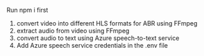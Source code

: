 Run npm i first 
1. convert video into different HLS formats for ABR using FFmpeg
2. extract audio from video using FFmpeg
3. convert audio to text using Azure speech-to-text service
4. Add Azure speech service credentials in the .env file 
